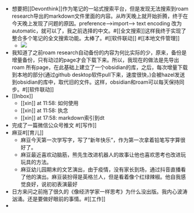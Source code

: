 - 想要把[[Devonthink]]作为笔记的一站式搜索平台，但是发现无法搜索到roam research导出的markdown文件里面的内容。从昨天晚上就开始折腾，终于在今天晚上发现了问题的原因。preference-->import--> text encoding 改为automatic，就可以了，我之前选择的中文。#[[全文搜索]]这样我终于实现了整合多个笔记的全文搜索功能。太棒了。#[[软件联动]] #[[本地文件管理]]
    - ![](https://firebasestorage.googleapis.com/v0/b/firescript-577a2.appspot.com/o/imgs%2Fapp%2Fxinyiheng%2Fe7dw8Rboqd.png?alt=media&token=dd302787-4f40-4054-a79d-ddb8bcbb2da5)
- 我知道了之前roam research自动备份的内容为何比实际的少，原来，备份是增量备份，只有动过的page才会下载下来。所以，我现在的做法是先导出roam 所有page，在此基础上建立了一个obsidian的库，之后，每次增量下载到本地的部分(通过github desktop软件pull下来，速度很快，)会被hazel发送到obsidian的库中，取代旧的文件。这样，obsidian和roam可以每天保持同步。#[[软件联动]]
- [[Inbox]]
    - [[xin]] at 11:58: 如何使用
    - [[xin]] at 11:58: 执念
    - [[xin]] at 17:58: markdown索引到dt
- 完成了一篇微信公众号推文 #[[写作]]
- 麻豆#[[育儿]]
    - 麻豆今天第一次学写字，写了“新年快乐”，作为第一次拿着铅笔写字算很好了。
    - 麻豆最近喜欢动脑筋，熊先生改进机器人的故事让他也喜欢思考也改进玩玩具的方法。
    - 麻豆幼儿园期末的文艺演出，由于疫情，没有家长到场，通过抖音直播看了他的演出。麻豆装扮得是英格兰人，但是看着像个红绿辣椒。他自我感觉良好，说初初表演最好
- 日方来问之前拖了很久的《像经济学家一样思考》为什么没出版。我内心波涛汹涌。还是要做好眼前的事情。#[[工作]]
- 
